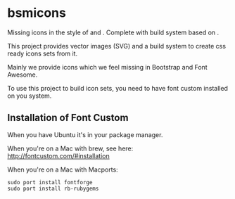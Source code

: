bsmicons
========

Missing icons in the style of [](http://getbootstrap.com/components/ "Bootstrap") 
and [](http://fortawesome.github.io/Font-Awesome/ "Font Awesome"). 
Complete with build system based on [](http://fontcustom.com/ "Font Custom") .

This project provides vector images (SVG) and a build system to create css ready icons sets from it.

Mainly we provide icons which we feel missing in Bootstrap and Font Awesome.

To use this project to build icon sets, you need to have font custom installed on you system.

Installation of Font Custom
---------------------------

When you have Ubuntu it's in your package manager. 

When you're on a Mac with brew, see here: http://fontcustom.com/#installation

When you're on a Mac with Macports:

	sudo port install fontforge
	sudo port install rb-rubygems





